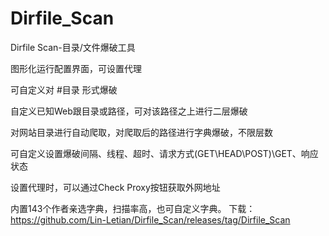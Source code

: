 # Dirfile_Scan
Dirfile Scan-目录/文件爆破工具

图形化运行配置界面，可设置代理

可自定义对 #目录 形式爆破

自定义已知Web跟目录或路径，可对该路径之上进行二层爆破

对网站目录进行自动爬取，对爬取后的路径进行字典爆破，不限层数

可自定义设置爆破间隔、线程、超时、请求方式(GET\HEAD\POST)\GET、响应状态

设置代理时，可以通过Check Proxy按钮获取外网地址

内置143个作者亲选字典，扫描率高，也可自定义字典。
下载：https://github.com/Lin-Letian/Dirfile_Scan/releases/tag/Dirfile_Scan
